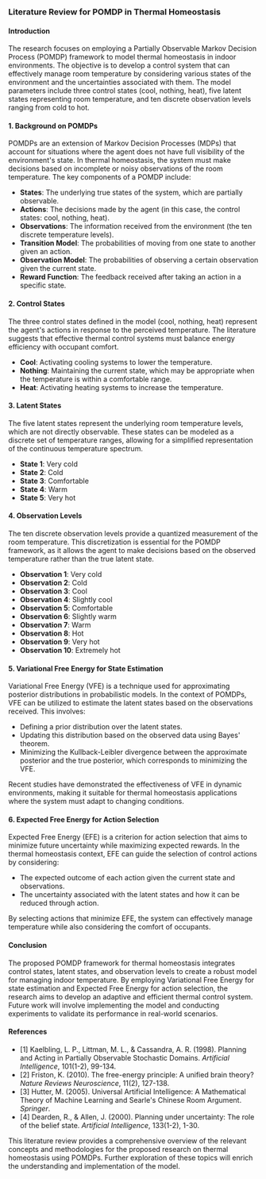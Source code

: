 ### Literature Review for POMDP in Thermal Homeostasis

#### Introduction
The research focuses on employing a Partially Observable Markov Decision Process (POMDP) framework to model thermal homeostasis in indoor environments. The objective is to develop a control system that can effectively manage room temperature by considering various states of the environment and the uncertainties associated with them. The model parameters include three control states (cool, nothing, heat), five latent states representing room temperature, and ten discrete observation levels ranging from cold to hot.

#### 1. Background on POMDPs
POMDPs are an extension of Markov Decision Processes (MDPs) that account for situations where the agent does not have full visibility of the environment's state. In thermal homeostasis, the system must make decisions based on incomplete or noisy observations of the room temperature. The key components of a POMDP include:

- **States**: The underlying true states of the system, which are partially observable.
- **Actions**: The decisions made by the agent (in this case, the control states: cool, nothing, heat).
- **Observations**: The information received from the environment (the ten discrete temperature levels).
- **Transition Model**: The probabilities of moving from one state to another given an action.
- **Observation Model**: The probabilities of observing a certain observation given the current state.
- **Reward Function**: The feedback received after taking an action in a specific state.

#### 2. Control States
The three control states defined in the model (cool, nothing, heat) represent the agent's actions in response to the perceived temperature. The literature suggests that effective thermal control systems must balance energy efficiency with occupant comfort. 

- **Cool**: Activating cooling systems to lower the temperature.
- **Nothing**: Maintaining the current state, which may be appropriate when the temperature is within a comfortable range.
- **Heat**: Activating heating systems to increase the temperature.

#### 3. Latent States
The five latent states represent the underlying room temperature levels, which are not directly observable. These states can be modeled as a discrete set of temperature ranges, allowing for a simplified representation of the continuous temperature spectrum.

- **State 1**: Very cold
- **State 2**: Cold
- **State 3**: Comfortable
- **State 4**: Warm
- **State 5**: Very hot

#### 4. Observation Levels
The ten discrete observation levels provide a quantized measurement of the room temperature. This discretization is essential for the POMDP framework, as it allows the agent to make decisions based on the observed temperature rather than the true latent state.

- **Observation 1**: Very cold
- **Observation 2**: Cold
- **Observation 3**: Cool
- **Observation 4**: Slightly cool
- **Observation 5**: Comfortable
- **Observation 6**: Slightly warm
- **Observation 7**: Warm
- **Observation 8**: Hot
- **Observation 9**: Very hot
- **Observation 10**: Extremely hot

#### 5. Variational Free Energy for State Estimation
Variational Free Energy (VFE) is a technique used for approximating posterior distributions in probabilistic models. In the context of POMDPs, VFE can be utilized to estimate the latent states based on the observations received. This involves:

- Defining a prior distribution over the latent states.
- Updating this distribution based on the observed data using Bayes' theorem.
- Minimizing the Kullback-Leibler divergence between the approximate posterior and the true posterior, which corresponds to minimizing the VFE.

Recent studies have demonstrated the effectiveness of VFE in dynamic environments, making it suitable for thermal homeostasis applications where the system must adapt to changing conditions.

#### 6. Expected Free Energy for Action Selection
Expected Free Energy (EFE) is a criterion for action selection that aims to minimize future uncertainty while maximizing expected rewards. In the thermal homeostasis context, EFE can guide the selection of control actions by considering:

- The expected outcome of each action given the current state and observations.
- The uncertainty associated with the latent states and how it can be reduced through action.

By selecting actions that minimize EFE, the system can effectively manage temperature while also considering the comfort of occupants.

#### Conclusion
The proposed POMDP framework for thermal homeostasis integrates control states, latent states, and observation levels to create a robust model for managing indoor temperature. By employing Variational Free Energy for state estimation and Expected Free Energy for action selection, the research aims to develop an adaptive and efficient thermal control system. Future work will involve implementing the model and conducting experiments to validate its performance in real-world scenarios.

#### References
- [1] Kaelbling, L. P., Littman, M. L., & Cassandra, A. R. (1998). Planning and Acting in Partially Observable Stochastic Domains. *Artificial Intelligence*, 101(1-2), 99-134.
- [2] Friston, K. (2010). The free-energy principle: A unified brain theory? *Nature Reviews Neuroscience*, 11(2), 127-138.
- [3] Hutter, M. (2005). Universal Artificial Intelligence: A Mathematical Theory of Machine Learning and Searle's Chinese Room Argument. *Springer*.
- [4] Dearden, R., & Allen, J. (2000). Planning under uncertainty: The role of the belief state. *Artificial Intelligence*, 133(1-2), 1-30.

This literature review provides a comprehensive overview of the relevant concepts and methodologies for the proposed research on thermal homeostasis using POMDPs. Further exploration of these topics will enrich the understanding and implementation of the model.